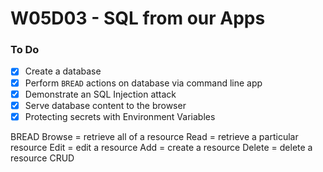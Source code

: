 # W05D03 - SQL from our Apps

### To Do
- [x] Create a database
- [x] Perform `BREAD` actions on database via command line app
- [x] Demonstrate an SQL Injection attack
- [x] Serve database content to the browser
- [x] Protecting secrets with Environment Variables

BREAD
Browse = retrieve all of a resource
Read = retrieve a particular resource
Edit = edit a resource
Add = create a resource
Delete = delete a resource
CRUD



















